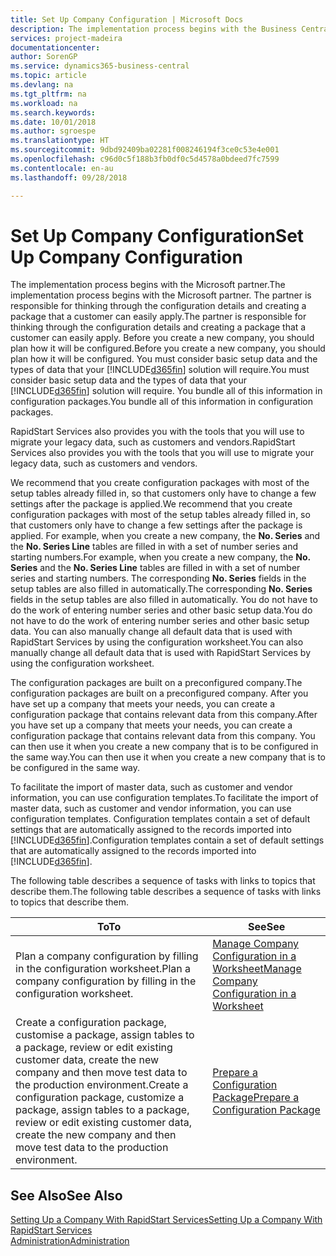 ```yaml
---
title: Set Up Company Configuration | Microsoft Docs
description: The implementation process begins with the Business Central solution will require. You bundle all of this information into configuration packages.
services: project-madeira
documentationcenter: 
author: SorenGP
ms.service: dynamics365-business-central
ms.topic: article
ms.devlang: na
ms.tgt_pltfrm: na
ms.workload: na
ms.search.keywords: 
ms.date: 10/01/2018
ms.author: sgroespe
ms.translationtype: HT
ms.sourcegitcommit: 9dbd92409ba02281f008246194f3ce0c53e4e001
ms.openlocfilehash: c96d0c5f188b3fb0df0c5d4578a0bdeed7fc7599
ms.contentlocale: en-au
ms.lasthandoff: 09/28/2018

---
```

# <a name="set-up-company-configuration"></a><span data-ttu-id="6321d-104">Set Up Company Configuration</span><span class="sxs-lookup"><span data-stu-id="6321d-104">Set Up Company Configuration</span></span>
<span data-ttu-id="6321d-105">The implementation process begins with the Microsoft partner.</span><span class="sxs-lookup"><span data-stu-id="6321d-105">The implementation process begins with the Microsoft partner.</span></span> <span data-ttu-id="6321d-106">The partner is responsible for thinking through the configuration details and creating a package that a customer can easily apply.</span><span class="sxs-lookup"><span data-stu-id="6321d-106">The partner is responsible for thinking through the configuration details and creating a package that a customer can easily apply.</span></span> <span data-ttu-id="6321d-107">Before you create a new company, you should plan how it will be configured.</span><span class="sxs-lookup"><span data-stu-id="6321d-107">Before you create a new company, you should plan how it will be configured.</span></span> <span data-ttu-id="6321d-108">You must consider basic setup data and the types of data that your [!INCLUDE[d365fin](includes/d365fin_md.md)] solution will require.</span><span class="sxs-lookup"><span data-stu-id="6321d-108">You must consider basic setup data and the types of data that your [!INCLUDE[d365fin](includes/d365fin_md.md)] solution will require.</span></span> <span data-ttu-id="6321d-109">You bundle all of this information in configuration packages.</span><span class="sxs-lookup"><span data-stu-id="6321d-109">You bundle all of this information in configuration packages.</span></span>

<span data-ttu-id="6321d-110">RapidStart Services also provides you with the tools that you will use to migrate your legacy data, such as customers and vendors.</span><span class="sxs-lookup"><span data-stu-id="6321d-110">RapidStart Services also provides you with the tools that you will use to migrate your legacy data, such as customers and vendors.</span></span>  

<span data-ttu-id="6321d-111">We recommend that you create configuration packages with most of the setup tables already filled in, so that customers only have to change a few settings after the package is applied.</span><span class="sxs-lookup"><span data-stu-id="6321d-111">We recommend that you create configuration packages with most of the setup tables already filled in, so that customers only have to change a few settings after the package is applied.</span></span> <span data-ttu-id="6321d-112">For example, when you create a new company, the **No. Series** and the **No. Series Line** tables are filled in with a set of number series and starting numbers.</span><span class="sxs-lookup"><span data-stu-id="6321d-112">For example, when you create a new company, the **No. Series** and the **No. Series Line** tables are filled in with a set of number series and starting numbers.</span></span> <span data-ttu-id="6321d-113">The corresponding **No. Series** fields in the setup tables are also filled in automatically.</span><span class="sxs-lookup"><span data-stu-id="6321d-113">The corresponding **No. Series** fields in the setup tables are also filled in automatically.</span></span> <span data-ttu-id="6321d-114">You do not have to do the work of entering number series and other basic setup data.</span><span class="sxs-lookup"><span data-stu-id="6321d-114">You do not have to do the work of entering number series and other basic setup data.</span></span> <span data-ttu-id="6321d-115">You can also manually change all default data that is used with RapidStart Services by using the configuration worksheet.</span><span class="sxs-lookup"><span data-stu-id="6321d-115">You can also manually change all default data that is used with RapidStart Services by using the configuration worksheet.</span></span>  

<span data-ttu-id="6321d-116">The configuration packages are built on a preconfigured company.</span><span class="sxs-lookup"><span data-stu-id="6321d-116">The configuration packages are built on a preconfigured company.</span></span> <span data-ttu-id="6321d-117">After you have set up a company that meets your needs, you can create a configuration package that contains relevant data from this company.</span><span class="sxs-lookup"><span data-stu-id="6321d-117">After you have set up a company that meets your needs, you can create a configuration package that contains relevant data from this company.</span></span> <span data-ttu-id="6321d-118">You can then use it when you create a new company that is to be configured in the same way.</span><span class="sxs-lookup"><span data-stu-id="6321d-118">You can then use it when you create a new company that is to be configured in the same way.</span></span>  

<span data-ttu-id="6321d-119">To facilitate the import of master data, such as customer and vendor information, you can use configuration templates.</span><span class="sxs-lookup"><span data-stu-id="6321d-119">To facilitate the import of master data, such as customer and vendor information, you can use configuration templates.</span></span> <span data-ttu-id="6321d-120">Configuration templates contain a set of default settings that are automatically assigned to the records imported into [!INCLUDE[d365fin](includes/d365fin_md.md)].</span><span class="sxs-lookup"><span data-stu-id="6321d-120">Configuration templates contain a set of default settings that are automatically assigned to the records imported into [!INCLUDE[d365fin](includes/d365fin_md.md)].</span></span>

<span data-ttu-id="6321d-121">The following table describes a sequence of tasks with links to topics that describe them.</span><span class="sxs-lookup"><span data-stu-id="6321d-121">The following table describes a sequence of tasks with links to topics that describe them.</span></span>

|<span data-ttu-id="6321d-122">**To**</span><span class="sxs-lookup"><span data-stu-id="6321d-122">**To**</span></span>|<span data-ttu-id="6321d-123">**See**</span><span class="sxs-lookup"><span data-stu-id="6321d-123">**See**</span></span>|  
|------------|-------------|  
|<span data-ttu-id="6321d-124">Plan a company configuration by filling in the configuration worksheet.</span><span class="sxs-lookup"><span data-stu-id="6321d-124">Plan a company configuration by filling in the configuration worksheet.</span></span>|[<span data-ttu-id="6321d-125">Manage Company Configuration in a Worksheet</span><span class="sxs-lookup"><span data-stu-id="6321d-125">Manage Company Configuration in a Worksheet</span></span>](admin-how-to-manage-company-configuration-in-a-worksheet.md)|  
|<span data-ttu-id="6321d-126">Create a configuration package, customise a package, assign tables to a package, review or edit existing customer data, create the new company and then move test data to the production environment.</span><span class="sxs-lookup"><span data-stu-id="6321d-126">Create a configuration package, customize a package, assign tables to a package, review or edit existing customer data, create the new company and then move test data to the production environment.</span></span>|[<span data-ttu-id="6321d-127">Prepare a Configuration Package</span><span class="sxs-lookup"><span data-stu-id="6321d-127">Prepare a Configuration Package</span></span>](admin-how-to-prepare-a-configuration-package.md)| 

## <a name="see-also"></a><span data-ttu-id="6321d-128">See Also</span><span class="sxs-lookup"><span data-stu-id="6321d-128">See Also</span></span>  
[<span data-ttu-id="6321d-129">Setting Up a Company With RapidStart Services</span><span class="sxs-lookup"><span data-stu-id="6321d-129">Setting Up a Company With RapidStart Services</span></span>](admin-set-up-a-company-with-rapidstart.md)  
[<span data-ttu-id="6321d-130">Administration</span><span class="sxs-lookup"><span data-stu-id="6321d-130">Administration</span></span>](admin-setup-and-administration.md)

